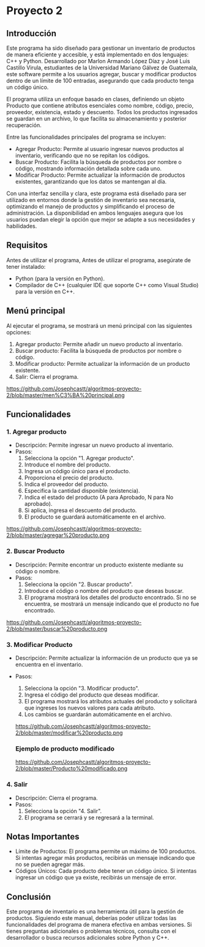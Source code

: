 # Proyecto 2

## Introducción

Este programa ha sido diseñado para gestionar un inventario de productos de manera eficiente y accesible, y está implementado en dos lenguajes: C++ y Python. Desarrollado por Marlon Armando López Díaz y José Luis Castillo Virula, estudiantes de la Universidad Mariano Gálvez de Guatemala, este software permite a los usuarios agregar, buscar y modificar productos dentro de un límite de 100 entradas, asegurando que cada producto tenga un código único.

El programa utiliza un enfoque basado en clases, definiendo un objeto Producto que contiene atributos esenciales como nombre, código, precio, proveedor, existencia, estado y descuento. Todos los productos ingresados se guardan en un archivo, lo que facilita su almacenamiento y posterior recuperación.

Entre las funcionalidades principales del programa se incluyen:

- Agregar Producto: Permite al usuario ingresar nuevos productos al inventario, verificando que no se repitan los códigos.
- Buscar Producto: Facilita la búsqueda de productos por nombre o código, mostrando información detallada sobre cada uno.
- Modificar Producto: Permite actualizar la información de productos existentes, garantizando que los datos se mantengan al día.

Con una interfaz sencilla y clara, este programa está diseñado para ser utilizado en entornos donde la gestión de inventario sea necesaria, optimizando el manejo de productos y simplificando el proceso de administración. La disponibilidad en ambos lenguajes asegura que los usuarios puedan elegir la opción que mejor se adapte a sus necesidades y habilidades.

## Requisitos
Antes de utilizar el programa, Antes de utilizar el programa, asegúrate de tener instalado:

- Python (para la versión en Python).
- Compilador de C++ (cualquier IDE que soporte C++ como Visual Studio) para la versión en C++.

## Menú principal
Al ejecutar el programa, se mostrará un menú principal con las siguientes opciones:

1. Agregar producto: Permite añadir un nuevo producto al inventario.
2. Buscar producto: Facilita la búsqueda de productos por nombre o código.
3. Modificar producto: Permite actualizar la información de un producto existente.
4. Salir: Cierra el programa.

https://github.com/Josephcastt/algoritmos-proyecto-2/blob/master/men%C3%BA%20principal.png

## Funcionalidades 
###  1. Agregar producto
- Descripción: Permite ingresar un nuevo producto al inventario.
- Pasos:
    1. Selecciona la opción "1. Agregar producto".
    2. Introduce el nombre del producto.
    3. Ingresa un código único para el producto.
    4. Proporciona el precio del producto.
    5. Indica el proveedor del producto.
    6. Especifica la cantidad disponible (existencia).
    7. Indica el estado del producto (A para Aprobado, N para No aprobado).
    8. Si aplica, ingresa el descuento del producto.
    9. El producto se guardará automáticamente en el archivo.

https://github.com/Josephcastt/algoritmos-proyecto-2/blob/master/agregar%20producto.png
 
### 2. Buscar Producto
- Descripción: Permite encontrar un producto existente mediante su código o nombre.
- Pasos:
    1. Selecciona la opción "2. Buscar producto".
    2. Introduce el código o nombre del producto que deseas buscar.
    3. El programa mostrará los detalles del producto encontrado. Si no se encuentra, se mostrará un mensaje indicando que el producto no fue encontrado.

https://github.com/Josephcastt/algoritmos-proyecto-2/blob/master/buscar%20producto.png

### 3. Modificar Producto
- Descripción: Permite actualizar la información de un producto que ya se encuentra en el inventario.
- Pasos:
    1. Selecciona la opción "3. Modificar producto".
    2. Ingresa el código del producto que deseas modificar.
    3. El programa mostrará los atributos actuales del producto y solicitará que ingreses los nuevos valores para cada atributo.
    4. Los cambios se guardarán automáticamente en el archivo.

  https://github.com/Josephcastt/algoritmos-proyecto-2/blob/master/modificar%20producto.png
  
  ### Ejemplo de producto modificado
  
  https://github.com/Josephcastt/algoritmos-proyecto-2/blob/master/Producto%20modificado.png

### 4. Salir
- Descripción: Cierra el programa.
- Pasos:
    1. Selecciona la opción "4. Salir".
    2. El programa se cerrará y se regresará a la terminal.

## Notas Importantes
+ Límite de Productos: El programa permite un máximo de 100 productos. Si intentas agregar más productos, recibirás un mensaje indicando que no se pueden agregar más.
+ Códigos Únicos: Cada producto debe tener un código único. Si intentas ingresar un código que ya existe, recibirás un mensaje de error.

## Conclusión
Este programa de inventario es una herramienta útil para la gestión de productos. Siguiendo este manual, deberías poder utilizar todas las funcionalidades del programa de manera efectiva en ambas versiones. Si tienes preguntas adicionales o problemas técnicos, consulta con el desarrollador o busca recursos adicionales sobre Python y C++.

